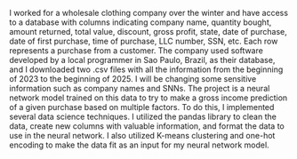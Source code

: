 I worked for a wholesale clothing company over the winter and have access to a database with columns indicating company name, quantity bought, amount returned, total value, discount, gross profit, state, date of purchase, date of first purchase, time of purchase, LLC number, SSN, etc. Each row represents a purchase from a customer. The company used software developed by a local programmer in Sao Paulo, Brazil, as their database, and I downloaded two .csv files with all the information from the beginning of 2023 to the beginning of 2025. I will be changing some sensitive information such as company names and SNNs.
The project is a neural network model trained on this data to try to make a gross income prediction of a given purchase based on multiple factors. To do this, I implemented several data science techniques. I utilized the pandas library to clean the data, create new columns with valuable information, and format the data to use in the neural network. I also utilized K-means clustering and one-hot encoding to make the data fit as an input for my neural network model.

